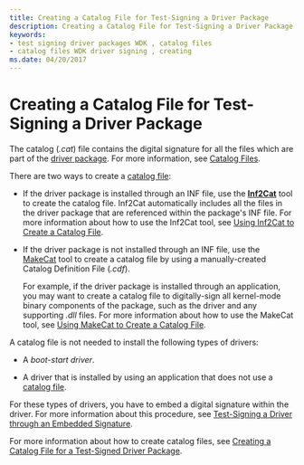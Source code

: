 ```yaml
---
title: Creating a Catalog File for Test-Signing a Driver Package
description: Creating a Catalog File for Test-Signing a Driver Package
keywords:
- test signing driver packages WDK , catalog files
- catalog files WDK driver signing , creating
ms.date: 04/20/2017
---
```


# Creating a Catalog File for Test-Signing a Driver Package


The catalog (*.cat*) file contains the digital signature for all the files which are part of the [driver package](driver-packages.md). For more information, see [Catalog Files](catalog-files.md).

There are two ways to create a [catalog file](catalog-files.md):

-   If the driver package is installed through an INF file, use the [**Inf2Cat**](../devtest/inf2cat.md) tool to create the catalog file. Inf2Cat automatically includes all the files in the driver package that are referenced within the package's INF file. For more information about how to use the Inf2Cat tool, see [Using Inf2Cat to Create a Catalog File](using-inf2cat-to-create-a-catalog-file.md).

-   If the driver package is not installed through an INF file, use the [MakeCat](/windows/win32/seccrypto/makecat) tool to create a catalog file by using a manually-created Catalog Definition File (*.cdf*).

    For example, if the driver package is installed through an application, you may want to create a catalog file to digitally-sign all kernel-mode binary components of the package, such as the driver and any supporting *.dll* files. For more information about how to use the MakeCat tool, see [Using MakeCat to Create a Catalog File](using-makecat-to-create-a-catalog-file.md).

A catalog file is not needed to install the following types of drivers:

-   A *boot-start driver*.

-   A driver that is installed by using an application that does not use a [catalog file](catalog-files.md).

For these types of drivers, you have to embed a digital signature within the driver. For more information about this procedure, see [Test-Signing a Driver through an Embedded Signature](test-signing-a-driver-through-an-embedded-signature.md).

For more information about how to create catalog files, see [Creating a Catalog File for a Test-Signed Driver Package](creating-a-catalog-file-for-a-test-signed-driver-package.md).


